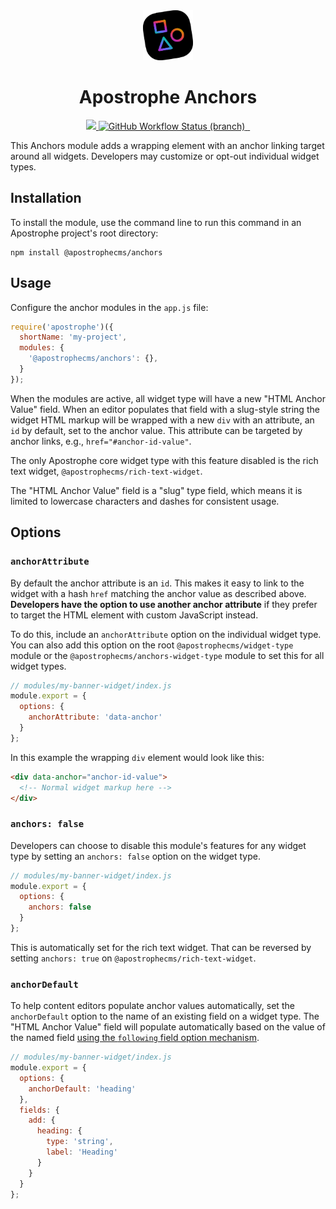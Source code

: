 
<div align="center">
  <img src="https://raw.githubusercontent.com/apostrophecms/apostrophe/main/logo.svg" alt="ApostropheCMS logo" width="80" height="80" />

  <h1>Apostrophe Anchors</h1>

  <p>
    <a aria-label="Apostrophe logo" href="https://v3.docs.apostrophecms.org">
      <img src="https://img.shields.io/badge/MADE%20FOR%20Apostrophe%203-000000.svg?style=for-the-badge&logo=Apostrophe&labelColor=6516dd" />
    </a>
    <a aria-label="Test status" href="https://github.com/apostrophecms/anchors/actions">
      <img alt="GitHub Workflow Status (branch)" src="https://img.shields.io/github/workflow/status/apostrophecms/anchors/tests/main?label=Tests&labelColor=000000&style=for-the-badge" />
    </a>
    <a aria-label="Join the community on Discord" href="http://chat.apostrophecms.org">
      <img alt="" src="https://img.shields.io/discord/517772094482677790?color=5865f2&label=Join%20the%20Discord&logo=discord&logoColor=fff&labelColor=000&style=for-the-badge&logoWidth=20" />
    </a>
    <a aria-label="License" href="https://github.com/apostrophecms/anchors/blob/main/LICENSE.md">
      <img alt="" src="https://img.shields.io/static/v1?style=for-the-badge&labelColor=000000&label=License&message=MIT&color=3DA639" />
    </a>
  </p>
</div>

This Anchors module adds a wrapping element with an anchor linking target around all widgets. Developers may customize or opt-out individual widget types.

## Installation

To install the module, use the command line to run this command in an Apostrophe project's root directory:

```
npm install @apostrophecms/anchors
```

## Usage

Configure the anchor modules in the `app.js` file:

```javascript
require('apostrophe')({
  shortName: 'my-project',
  modules: {
    '@apostrophecms/anchors': {},
  }
});
```

When the modules are active, all widget type will have a new "HTML Anchor Value" field. When an editor populates that field with a slug-style string the widget HTML markup will be wrapped with a new `div` with an attribute, an `id` by default, set to the anchor value. This attribute can be targeted by anchor links, e.g., `href="#anchor-id-value"`.

The only Apostrophe core widget type with this feature disabled is the rich text widget, `@apostrophecms/rich-text-widget`.

The "HTML Anchor Value" field is a "slug" type field, which means it is limited to lowercase characters and dashes for consistent usage.

## Options

### `anchorAttribute`

By default the anchor attribute is an `id`. This makes it easy to link to the widget with a hash `href` matching the anchor value as described above. **Developers have the option to use another anchor attribute** if they prefer to target the HTML element with custom JavaScript instead.

To do this, include an `anchorAttribute` option on the individual widget type. You can also add this option on the root `@apostrophecms/widget-type` module or the `@apostrophecms/anchors-widget-type` module to set this for all widget types.

```javascript
// modules/my-banner-widget/index.js
module.export = {
  options: {
    anchorAttribute: 'data-anchor'
  }
};
```

In this example the wrapping `div` element would look like this:

```html
<div data-anchor="anchor-id-value">
  <!-- Normal widget markup here -->
</div>
```

### `anchors: false`

Developers can choose to disable this module's features for any widget type by setting an `anchors: false` option on the widget type.

```javascript
// modules/my-banner-widget/index.js
module.export = {
  options: {
    anchors: false
  }
};
```

This is automatically set for the rich text widget. That can be reversed by setting `anchors: true` on `@apostrophecms/rich-text-widget`.

### `anchorDefault`

To help content editors populate anchor values automatically, set the `anchorDefault` option to the name of an existing field on a widget type. The "HTML Anchor Value" field will populate automatically based on the value of the named field [using the `following` field option mechanism](https://v3.docs.apostrophecms.org/reference/field-types/slug.html#optional).

```javascript
// modules/my-banner-widget/index.js
module.export = {
  options: {
    anchorDefault: 'heading'
  },
  fields: {
    add: {
      heading: {
        type: 'string',
        label: 'Heading'
      }
    }
  }
};
```